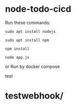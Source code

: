 # node-todo-cicd

Run these commands:


`sudo apt install nodejs`


`sudo apt install npm`


`npm install`

`node app.js`

or Run by docker compose

test 
# testwebhook/

